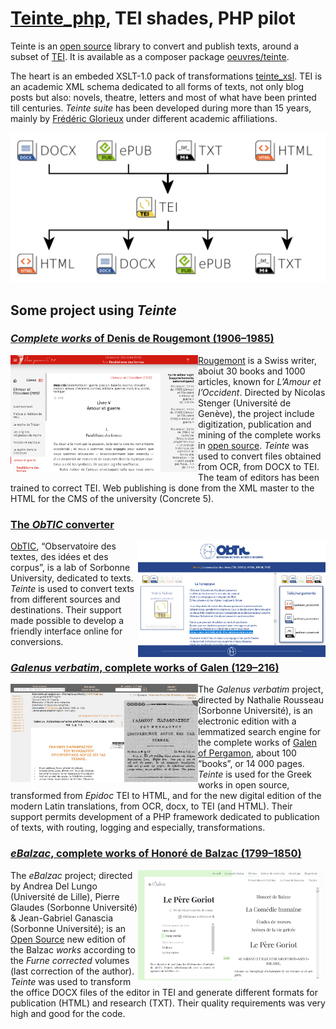 # [Teinte_php](https://github.com/oeuvres/teinte_php), TEI shades, PHP pilot

Teinte is an [open source](https://github.com/oeuvres/teinte) library to convert and publish texts, around a subset of [TEI](https://tei-c.org/release/doc/tei-p5-doc/en/html/REF-ELEMENTS.html). It is available as a composer package [oeuvres/teinte](https://packagist.org/packages/oeuvres/teinte).

The heart is an embeded XSLT-1.0 pack of transformations [teinte_xsl](https://github.com/oeuvres/teinte_xsl). TEI is an academic XML schema dedicated to all forms of texts, not only blog posts but also: novels, theatre, letters and most of what have been printed till centuries. *Teinte suite* has been developed during more than 15 years, mainly by <a onmouseover="this.href='mailto'+'\x3A'+'frederic.glorieux'+'\x40'+'fictif.org'" href="#">Frédéric Glorieux</a> under different academic affiliations.

![Teinte converter](doc/teinte_converter.png)



## Some project using *Teinte*

### [*Complete works* of Denis de Rougemont (1906–1985)](https://www.unige.ch/rougemont/)

<a  href="https://www.unige.ch/rougemont/"><img width="300px" align="left" src="doc/rougemont_teinte.png"  alt="Rougemont"/></a>[Rougemont](https://en.wikipedia.org/wiki/Denis_de_Rougemont) is a Swiss writer, aboiut 30 books and 1000 articles, known for *L’Amour et l’Occident*. Directed by Nicolas Stenger (Université de Genève), the project include digitization, publication and mining of the complete works in [open source](https://github.com/erougemont/). *Teinte* was used to convert files obtained from OCR, from DOCX to TEI. The team of editors has been trained to correct TEI. Web publishing is done from the XML master to the HTML for the CMS of the university (Concrete 5). 


### [The *ObTIC* converter](https://obtic.huma-num.fr/teinte/)


<a href="https://obtic.huma-num.fr/teinte/"><img src="doc/obtic_teinte.png"  width="300px" align="right" alt="ObTIC"/></a> [ObTIC](https://obtic.sorbonne-universite.fr/), “Observatoire des textes, des idées et des corpus”, is a lab of Sorbonne University, dedicated to texts. *Teinte* is used to convert texts from different sources and destinations. Their support made possible to develop a friendly interface online for conversions.



### [*Galenus verbatim*, complete works of Galen (129–216)](https://galenus-verbatim.huma-num.fr/)

<a href="https://galenus-verbatim.huma-num.fr/"><img src="doc/galenus_teinte.png"  width="300px" align="left"  alt="Galenus Verbatim"/></a> The *Galenus verbatim* project, directed by Nathalie Rousseau (Sorbonne Université), is an electronic edition with a lemmatized search engine for the complete works of [Galen of Pergamon](https://en.wikipedia.org/wiki/Galen), about 100 “books”, or 14 000 pages. *Teinte* is used for the Greek works in open source, transformed from *Epidoc* TEI to HTML, and for the new digital edition of the modern Latin translations, from OCR, docx, to TEI (and HTML). Their support permits development of a PHP framework dedicated to publication of texts, with routing, logging and especially, transformations.


### [*eBalzac*, complete works of Honoré de Balzac (1799–1850)](https://www.ebalzac.com/)

<a href="https://www.ebalzac.com/"><img src="doc/ebalzac_teinte.png"  width="300px" align="right" alt="eBalzac"/></a> The *eBalzac* project; directed by Andrea Del Lungo (Université de Lille), Pierre Glaudes (Sorbonne Université) & Jean-Gabriel Ganascia (Sorbonne Université); is an  [Open Source](https://github.com/ebalzac/FC) new edition of the Balzac *works* according to the *Furne corrected* volumes (last correction of the author). *Teinte* was used to transform the office DOCX files of the editor in TEI and generate different formats for publication (HTML) and research (TXT). Their quality requirements was very high and good for the code.

